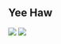 ## Yee Haw

<!--
**georgemusson79/georgemusson79** is a ✨ _special_ ✨ repository because its `README.md` (this file) appears on your GitHub profile.

Here are some ideas to get you started:

- 🔭 I’m currently working on ...
- 🌱 I’m currently learning ...
- 👯 I’m looking to collaborate on ...
- 🤔 I’m looking for help with ...
- 💬 Ask me about ...
- 📫 How to reach me: ...
- 😄 Pronouns: ...
- ⚡ Fun fact: ...
-->

<img src="https://wakatime.com/share/@79b30253-c230-42da-b974-0ddd5b4b1a35/94dbd64b-340e-4369-bc25-e0af7d89711d.svg">
<img src=https://wakatime.com/share/@georgemusson79/e9869c71-6fd2-487d-a5bb-ea6c78cd5a4f.svg">
